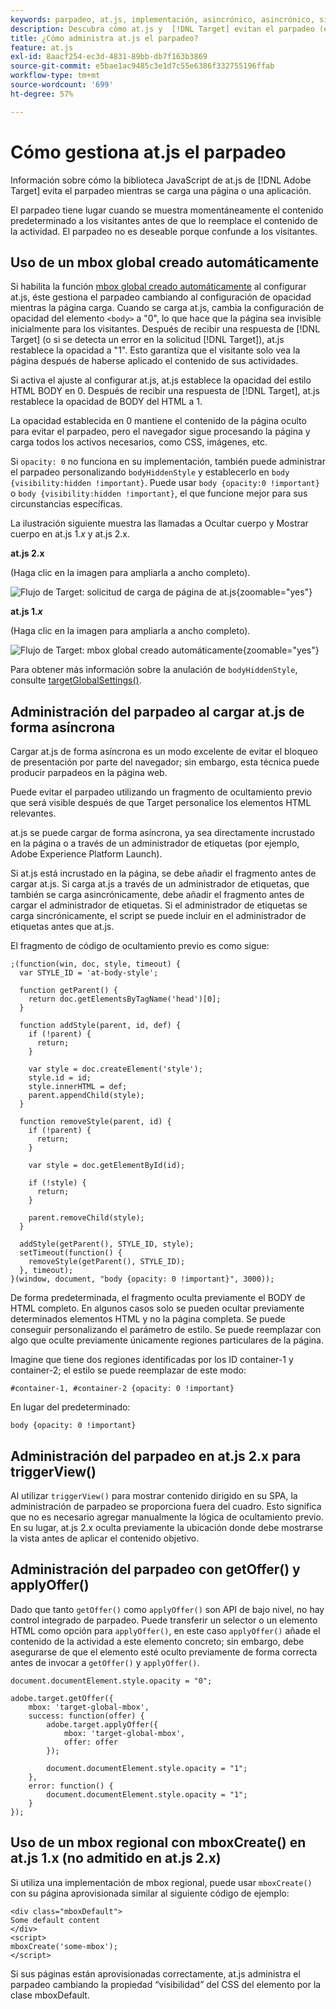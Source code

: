 ```yaml
---
keywords: parpadeo, at.js, implementación, asincrónico, asincrónico, sincrónico, sincrónico, $8
description: Descubra cómo at.js y  [!DNL Target] evitan el parpadeo (el contenido predeterminado se muestra momentáneamente antes de ser reemplazado por el contenido de la actividad) durante la carga de la página o la aplicación.
title: ¿Cómo administra at.js el parpadeo?
feature: at.js
exl-id: 8aacf254-ec3d-4831-89bb-db7f163b3869
source-git-commit: e5bae1ac9485c3e1d7c55e6386f332755196ffab
workflow-type: tm+mt
source-wordcount: '699'
ht-degree: 57%

---
```


# Cómo gestiona at.js el parpadeo

Información sobre cómo la biblioteca JavaScript de at.js de [!DNL Adobe Target] evita el parpadeo mientras se carga una página o una aplicación.

El parpadeo tiene lugar cuando se muestra momentáneamente el contenido predeterminado a los visitantes antes de que lo reemplace el contenido de la actividad. El parpadeo no es deseable porque confunde a los visitantes.

## Uso de un mbox global creado automáticamente

Si habilita la función [mbox global creado automáticamente](/help/dev/implement/client-side/atjs/global-mbox/customize-global-mbox.md) al configurar at.js, éste gestiona el parpadeo cambiando al configuración de opacidad mientras la página carga. Cuando se carga at.js, cambia la configuración de opacidad del elemento `<body>` a &quot;0&quot;, lo que hace que la página sea invisible inicialmente para los visitantes. Después de recibir una respuesta de [!DNL Target] (o si se detecta un error en la solicitud [!DNL Target]), at.js restablece la opacidad a &quot;1&quot;. Esto garantiza que el visitante solo vea la página después de haberse aplicado el contenido de sus actividades.

Si activa el ajuste al configurar at.js, at.js establece la opacidad del estilo HTML BODY en 0. Después de recibir una respuesta de [!DNL Target], at.js restablece la opacidad de BODY del HTML a 1.

La opacidad establecida en 0 mantiene el contenido de la página oculto para evitar el parpadeo, pero el navegador sigue procesando la página y carga todos los activos necesarios, como CSS, imágenes, etc.

Si `opacity: 0` no funciona en su implementación, también puede administrar el parpadeo personalizando `bodyHiddenStyle` y establecerlo en `body {visibility:hidden !important}`. Puede usar `body {opacity:0 !important}` o `body {visibility:hidden !important}`, el que funcione mejor para sus circunstancias específicas.

La ilustración siguiente muestra las llamadas a Ocultar cuerpo y Mostrar cuerpo en at.js 1.*x* y at.js 2.x.

**at.js 2.x**

(Haga clic en la imagen para ampliarla a ancho completo).

![Flujo de Target: solicitud de carga de página de at.js](/help/dev/implement/client-side/assets/atjs-20-flow-page-load-request.png "Flujo de Target: solicitud de carga de página de at.js"){zoomable="yes"}

**at.js 1.*x***  

(Haga clic en la imagen para ampliarla a ancho completo).

![Flujo de Target: mbox global creado automáticamente](/help/dev/implement/client-side/atjs/how-atjs-works/assets/target-flow2.png "flujo de Target: mbox global creado automáticamente"){zoomable="yes"}

Para obtener más información sobre la anulación de `bodyHiddenStyle`, consulte [targetGlobalSettings()](/help/dev/implement/client-side/atjs/atjs-functions/targetglobalsettings.md).

## Administración del parpadeo al cargar at.js de forma asíncrona

Cargar at.js de forma asíncrona es un modo excelente de evitar el bloqueo de presentación por parte del navegador; sin embargo, esta técnica puede producir parpadeos en la página web.

Puede evitar el parpadeo utilizando un fragmento de ocultamiento previo que será visible después de que Target personalice los elementos HTML relevantes.

at.js se puede cargar de forma asíncrona, ya sea directamente incrustado en la página o a través de un administrador de etiquetas (por ejemplo, Adobe Experience Platform Launch).

Si at.js está incrustado en la página, se debe añadir el fragmento antes de cargar at.js. Si carga at.js a través de un administrador de etiquetas, que también se carga asincrónicamente, debe añadir el fragmento antes de cargar el administrador de etiquetas. Si el administrador de etiquetas se carga sincrónicamente, el script se puede incluir en el administrador de etiquetas antes que at.js.

El fragmento de código de ocultamiento previo es como sigue:

```
;(function(win, doc, style, timeout) {
  var STYLE_ID = 'at-body-style';

  function getParent() {
    return doc.getElementsByTagName('head')[0];
  }

  function addStyle(parent, id, def) {
    if (!parent) {
      return;
    }

    var style = doc.createElement('style');
    style.id = id;
    style.innerHTML = def;
    parent.appendChild(style);
  }

  function removeStyle(parent, id) {
    if (!parent) {
      return;
    }

    var style = doc.getElementById(id);

    if (!style) {
      return;
    }

    parent.removeChild(style);
  }

  addStyle(getParent(), STYLE_ID, style);
  setTimeout(function() {
    removeStyle(getParent(), STYLE_ID);
  }, timeout);
}(window, document, "body {opacity: 0 !important}", 3000));
```

De forma predeterminada, el fragmento oculta previamente el BODY de HTML completo. En algunos casos solo se pueden ocultar previamente determinados elementos HTML y no la página completa. Se puede conseguir personalizando el parámetro de estilo. Se puede reemplazar con algo que oculte previamente únicamente regiones particulares de la página.

Imagine que tiene dos regiones identificadas por los ID container-1 y container-2; el estilo se puede reemplazar de este modo:

```
#container-1, #container-2 {opacity: 0 !important}
```

En lugar del predeterminado:

```
body {opacity: 0 !important}
```

## Administración del parpadeo en at.js 2.x para triggerView()

Al utilizar `triggerView()` para mostrar contenido dirigido en su SPA, la administración de parpadeo se proporciona fuera del cuadro. Esto significa que no es necesario agregar manualmente la lógica de ocultamiento previo. En su lugar, at.js 2.x oculta previamente la ubicación donde debe mostrarse la vista antes de aplicar el contenido objetivo.

## Administración del parpadeo con getOffer() y applyOffer()

Dado que tanto `getOffer()` como `applyOffer()` son API de bajo nivel, no hay control integrado de parpadeo. Puede transferir un selector o un elemento HTML como opción para `applyOffer()`, en este caso `applyOffer()` añade el contenido de la actividad a este elemento concreto; sin embargo, debe asegurarse de que el elemento esté oculto previamente de forma correcta antes de invocar a `getOffer()` y `applyOffer()`.

```
document.documentElement.style.opacity = "0";
 
adobe.target.getOffer({
    mbox: 'target-global-mbox',
    success: function(offer) {
        adobe.target.applyOffer({
            mbox: 'target-global-mbox',
            offer: offer
        });
 
        document.documentElement.style.opacity = "1";
    },
    error: function() {
        document.documentElement.style.opacity = "1";        
    }
});
```

## Uso de un mbox regional con mboxCreate() en at.js 1.x (no admitido en at.js 2.x)

Si utiliza una implementación de mbox regional, puede usar `mboxCreate()` con su página aprovisionada similar al siguiente código de ejemplo:

```
<div class="mboxDefault">
Some default content
</div>
<script>
mboxCreate('some-mbox');
</script>
```

Si sus páginas están aprovisionadas correctamente, at.js administra el parpadeo cambiando la propiedad “visibilidad” del CSS del elemento por la clase mboxDefault.
